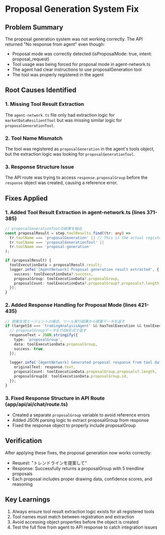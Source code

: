 # Proposal Generation System Fix

## Problem Summary
The proposal generation system was not working correctly. The API returned "No response from agent" even though:
- Proposal mode was correctly detected (isProposalMode: true, intent: proposal_request)
- Tool usage was being forced for proposal mode in agent-network.ts
- The agent had clear instructions to use proposalGeneration tool
- The tool was properly registered in the agent

## Root Causes Identified

### 1. Missing Tool Result Extraction
The `agent-network.ts` file only had extraction logic for `marketDataResilientTool` but was missing similar logic for `proposalGenerationTool`.

### 2. Tool Name Mismatch
The tool was registered as `proposalGeneration` in the agent's tools object, but the extraction logic was looking for `proposalGenerationTool`.

### 3. Response Structure Issue
The API route was trying to access `response.proposalGroup` before the `response` object was created, causing a reference error.

## Fixes Applied

### 1. Added Tool Result Extraction in agent-network.ts (lines 371-385)
```typescript
// proposalGenerationToolの結果を抽出
const proposalResult = step.toolResults.find((tr: any) => 
  tr.toolName === 'proposalGeneration' || // This is the actual registered name
  tr.toolName === 'proposalGenerationTool' || 
  tr.toolName === 'proposal-generation'
);

if (proposalResult) {
  toolExecutionData = proposalResult.result;
  logger.info('[AgentNetwork] Proposal generation result extracted', {
    success: toolExecutionData?.success,
    proposalGroup: toolExecutionData?.proposalGroup,
    proposalCount: toolExecutionData?.proposalGroup?.proposals?.length,
  });
}
```

### 2. Added Response Handling for Proposal Mode (lines 421-435)
```typescript
// 提案生成エージェントの場合、ツール実行結果から提案データを返す
if (targetId === 'tradingAnalysisAgent' && hasToolExecution && toolExecutionData?.proposalGroup) {
  // proposalGroupデータをJSON形式で返す
  responseText = JSON.stringify({
    type: 'proposalGroup',
    data: toolExecutionData.proposalGroup,
    success: true,
  });
  
  logger.info('[AgentNetwork] Generated proposal response from tool data', {
    originalText: response.text,
    proposalCount: toolExecutionData.proposalGroup.proposals?.length,
    proposalGroupId: toolExecutionData.proposalGroup.id,
  });
}
```

### 3. Fixed Response Structure in API Route (app/api/ai/chat/route.ts)
- Created a separate `proposalGroup` variable to avoid reference errors
- Added JSON parsing logic to extract proposalGroup from response
- Fixed the response object to properly include proposalGroup

## Verification
After applying these fixes, the proposal generation now works correctly:
- Request: "トレンドラインを提案して"
- Response: Successfully returns a proposalGroup with 5 trendline proposals
- Each proposal includes proper drawing data, confidence scores, and reasoning

## Key Learnings
1. Always ensure tool result extraction logic exists for all registered tools
2. Tool names must match between registration and extraction
3. Avoid accessing object properties before the object is created
4. Test the full flow from agent to API response to catch integration issues